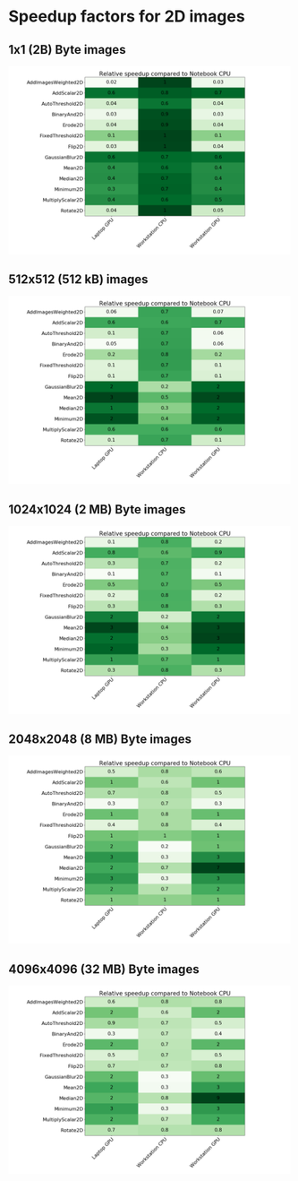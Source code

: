 # Speedup factors for 2D images

## 1x1 (2B) Byte images
<img src="./plotting_jmh/images/speedup/compare_machines_all_operations_2D_size0.png" width="600">

## 512x512 (512 kB) images
<img src="./plotting_jmh/images/speedup/compare_machines_all_operations_2D_size1.png" width="600">

## 1024x1024 (2 MB) Byte images
<img src="./plotting_jmh/images/speedup/compare_machines_all_operations_2D_size2.png" width="600">

## 2048x2048 (8 MB) Byte images
<img src="./plotting_jmh/images/speedup/compare_machines_all_operations_2D_size3.png" width="600">

## 4096x4096 (32 MB) Byte images
<img src="./plotting_jmh/images/speedup/compare_machines_all_operations_2D_size4.png" width="600">

